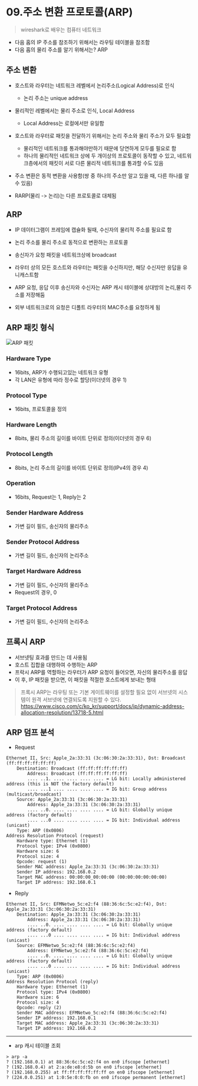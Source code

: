 # 09.주소 변환 프로토콜(ARP)

> wireshark로 배우는 컴퓨터 네트워크

- 다음 홉의 IP 주소를 참조하기 위해서는 라우팅 테이블을 참조함
- 다음 홉의 물리 주소를 알기 위해서는? ARP

## 주소 변환

- 호스트와 라우터는 네트워크 레벨에서 논리주소(Logical Address)로 인식
    - 논리 주소는 unique address
- 물리적인 레벨에서는 물리 주소로 인식, Local Address
    - Local Address는 로컬에서만 유일함

- 호스트와 라우터로 패킷을 전달하기 위해서는 논리 주소와 물리 주소가 모두 필요함
    - 물리적인 네트워크를 통과해야만하기 때문에 당연하게 모두를 필요로 함 
    - 하나의 물리적인 네트워크 상에 두 개이상의 프로토콜이 동작할 수 있고, 네트워크층에서의 패킷이 서로 다른 물리적 네트워크를 통과할 수도 있음

- 주소 변환은 동적 변환을 사용함(쌍 중 하나의 주소만 알고 있을 때, 다른 하나를 알 수 있음)
- RARP(물리 -> 논리)는 다른 프로토콜로 대체됨

## ARP

- IP 데이터그램이 프레임에 캡슐화 될때, 수신자의 물리적 주소를 필요로 함
- 논리 주소를 물리 주소로 동적으로 변환하는 프로토콜

- 송신자가 요청 패킷을 네트워크상에 broadcast
- 라우터 상의 모든 호스트와 라우터는 패킷을 수신하지만, 해당 수신자만 응답을 유니캐스트함
- ARP 요청, 응답 이후 송신자와 수신자는 ARP 캐시 테이블에 상대방의 논리,물리 주소를 저장해둠
- 외부 네트워크로의 요청은 디폴트 라우터의 MAC주소를 요청하게 됨

## ARP 패킷 형식

![ARP 패킷](https://user-images.githubusercontent.com/81129309/250265936-70a82268-848f-485f-b94e-e5f388554699.jpeg)

### Hardware Type

- 16bits, ARP가 수행되고있는 네트워크 유형
- 각 LAN은 유형에 따라 정수로 할당(이더넷의 경우 1)

### Protocol Type

- 16bits, 프로토콜을 정의

### Hardware Length

- 8bits, 물리 주소의 길이를 바이트 단위로 정의(이더넷의 경우 6)

### Protocol Length

- 8bits, 논리 주소의 길이를 바이트 단위로 정의(IPv4의 경우 4)

### Operation

- 16bits, Request는 1, Reply는 2

### Sender Hardware Address

- 가변 길이 필드, 송신자의 물리주소

### Sender Protocol Address

- 가변 길이 필드, 송신자의 논리주소

### Target Hardware Address

- 가변 길이 필드, 수신자의 물리주소
- Request의 경우, 0

### Target Protocol Address

- 가변 길이 필드, 수신자의 논리주소



## 프록시 ARP

- 서브넷팅 효과를 만드는 데 사용됨
- 호스트 집합을 대행하여 수행하는 ARP
- 프락시 ARP를 역할하는 라우터가 ARP 요청이 들어오면, 자신의 물리주소를 응답
- 이 후, IP 패킷을 받으면, 이 패킷을 적절한 호스트에게 보내는 형태

> 프록시 ARP는 라우팅 또는 기본 게이트웨이를 설정할 필요 없이 서브넷의 시스템이 원격 서브넷에 연결되도록 지원할 수 있다.
> https://www.cisco.com/c/ko_kr/support/docs/ip/dynamic-address-allocation-resolution/13718-5.html


## ARP 덤프 분석

- Request

```
Ethernet II, Src: Apple_2a:33:31 (3c:06:30:2a:33:31), Dst: Broadcast (ff:ff:ff:ff:ff:ff)
    Destination: Broadcast (ff:ff:ff:ff:ff:ff)
        Address: Broadcast (ff:ff:ff:ff:ff:ff)
        .... ..1. .... .... .... .... = LG bit: Locally administered address (this is NOT the factory default)
        .... ...1 .... .... .... .... = IG bit: Group address (multicast/broadcast)
    Source: Apple_2a:33:31 (3c:06:30:2a:33:31)
        Address: Apple_2a:33:31 (3c:06:30:2a:33:31)
        .... ..0. .... .... .... .... = LG bit: Globally unique address (factory default)
        .... ...0 .... .... .... .... = IG bit: Individual address (unicast)
    Type: ARP (0x0806)
Address Resolution Protocol (request)
    Hardware type: Ethernet (1)
    Protocol type: IPv4 (0x0800)
    Hardware size: 6
    Protocol size: 4
    Opcode: request (1)
    Sender MAC address: Apple_2a:33:31 (3c:06:30:2a:33:31)
    Sender IP address: 192.168.0.2
    Target MAC address: 00:00:00_00:00:00 (00:00:00:00:00:00)
    Target IP address: 192.168.0.1

````

- Reply

```
Ethernet II, Src: EFMNetwo_5c:e2:f4 (88:36:6c:5c:e2:f4), Dst: Apple_2a:33:31 (3c:06:30:2a:33:31)
    Destination: Apple_2a:33:31 (3c:06:30:2a:33:31)
        Address: Apple_2a:33:31 (3c:06:30:2a:33:31)
        .... ..0. .... .... .... .... = LG bit: Globally unique address (factory default)
        .... ...0 .... .... .... .... = IG bit: Individual address (unicast)
    Source: EFMNetwo_5c:e2:f4 (88:36:6c:5c:e2:f4)
        Address: EFMNetwo_5c:e2:f4 (88:36:6c:5c:e2:f4)
        .... ..0. .... .... .... .... = LG bit: Globally unique address (factory default)
        .... ...0 .... .... .... .... = IG bit: Individual address (unicast)
    Type: ARP (0x0806)
Address Resolution Protocol (reply)
    Hardware type: Ethernet (1)
    Protocol type: IPv4 (0x0800)
    Hardware size: 6
    Protocol size: 4
    Opcode: reply (2)
    Sender MAC address: EFMNetwo_5c:e2:f4 (88:36:6c:5c:e2:f4)
    Sender IP address: 192.168.0.1
    Target MAC address: Apple_2a:33:31 (3c:06:30:2a:33:31)
    Target IP address: 192.168.0.2
````

--------

- arp 캐시 테이블 조회 

```
> arp -a
? (192.168.0.1) at 88:36:6c:5c:e2:f4 on en0 ifscope [ethernet]
? (192.168.0.4) at 2:a:de:e8:d:5b on en0 ifscope [ethernet]
? (192.168.0.255) at ff:ff:ff:ff:ff:ff on en0 ifscope [ethernet]
? (224.0.0.251) at 1:0:5e:0:0:fb on en0 ifscope permanent [ethernet]

````